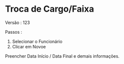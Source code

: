 # Troca de Cargo/Faixa

Versão : 123

Passos :

1.  Selecionar o Funcionário
2.  Clicar em Novoe

Preencher Data Início / Data Final e demais informações.
